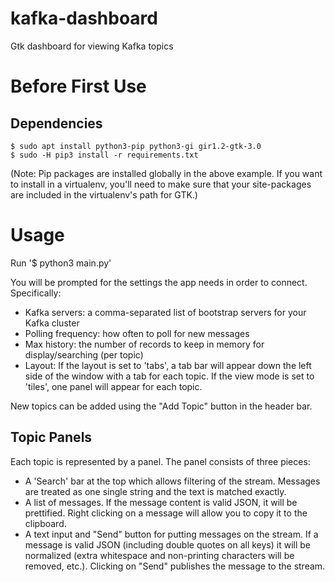 # kafka-dashboard
Gtk dashboard for viewing Kafka topics


Before First Use
================

Dependencies
------------

    $ sudo apt install python3-pip python3-gi gir1.2-gtk-3.0
    $ sudo -H pip3 install -r requirements.txt

(Note: Pip packages are installed globally in the above example. If you want to install in a
virtualenv, you'll need to make sure that your site-packages are included in the virtualenv's
path for GTK.)


Usage
=====

Run '$ python3 main.py'

You will be prompted for the settings the app needs in order to connect.
Specifically:
- Kafka servers: a comma-separated list of bootstrap servers for your Kafka cluster
- Polling frequency: how often to poll for new messages
- Max history: the number of records to keep in memory for display/searching (per topic)
- Layout: If the layout is set to 'tabs', a tab bar will appear down the left side of the 
          window with a tab for each topic. If the view mode is set to 'tiles', one panel
          will appear for each topic.

New topics can be added using the "Add Topic" button in the header bar.



Topic Panels
------------

Each topic is represented by a panel. The panel consists of three pieces:
- A 'Search' bar at the top which allows filtering of the stream. Messages are
  treated as one single string and the text is matched exactly.
- A list of messages. If the message content is valid JSON, it will be prettified.
  Right clicking on a message will allow you to copy it to the clipboard.
- A text input and "Send" button for putting messages on the stream. If a message
  is valid JSON (including double quotes on all keys) it will be normalized (extra
  whitespace and non-printing characters will be removed, etc.). Clicking on "Send"
  publishes the message to the stream.
